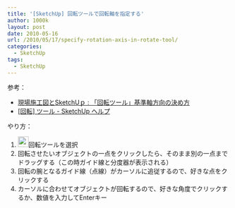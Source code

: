 ```yaml
---
title: '[SketchUp] 回転ツールで回転軸を指定する'
author: 1000k
layout: post
date: 2010-05-16
url: /2010/05/17/specify-rotation-axis-in-rotate-tool/
categories:
  - SketchUp
tags:
  - SketchUp
---
```

参考：

  * [現場施工図とSketchUｐ : 「回転ツール」基準軸方向の決め方](http://obuno.exblog.jp/10940828/)
  * [[回転] ツール - SketchUp ヘルプ](http://sketchup.google.com/support/bin/answer.py?answer=94887)

やり方：

  1. <img alt="回転ツール" src="http://sketchup.google.com/crimages/ja/mod-ToolRotateLarge-ja.png" title="回転ツール" class="alignnone" width="24" height="24" />回転ツールを選択
  2. 回転させたいオブジェクトの一点をクリックしたら、そのまま別の一点までドラッグする（この時ガイド線と分度器が表示される）
  3. 回転の腕となるガイド線（点線）がカーソルに追従するので、好きな点をクリックする
  4. カーソルに合わせてオブジェクトが回転するので、好きな角度でクリックするか、数値を入力してEnterキー